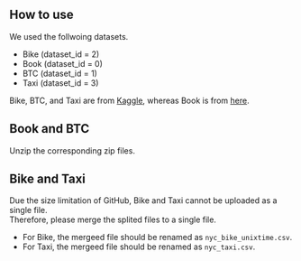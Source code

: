 ## How to use
We used the follwoing datasets.
* Bike (dataset_id = 2)
* Book (dataset_id = 0)
* BTC (dataset_id = 1)
* Taxi (dataset_id = 3)

Bike, BTC, and Taxi are from [Kaggle](https://www.kaggle.com/datasets), whereas Book is from [here](https://github.com/pbour/hint).

## Book and BTC
Unzip the corresponding zip files.

## Bike and Taxi
Due the size limitation of GitHub, Bike and Taxi cannot be uploaded as a single file.  
Therefore, please merge the splited files to a single file.
* For Bike, the mergeed file should be renamed as `nyc_bike_unixtime.csv`.
* For Taxi, the mergeed file should be renamed as `nyc_taxi.csv`.
